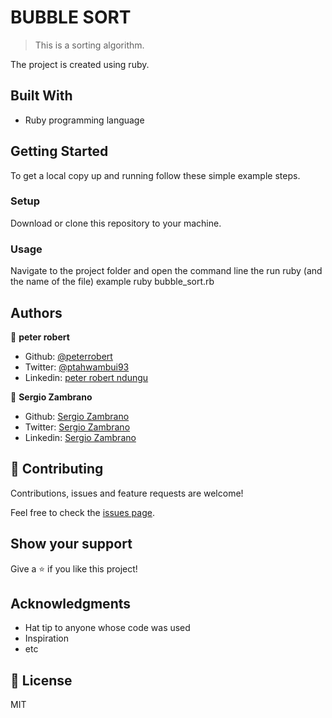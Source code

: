 # BUBBLE SORT

> This is a sorting algorithm. 

The project is created using ruby.

## Built With

- Ruby programming language


## Getting Started
To get a local copy up and running follow these simple example steps.

### Setup
Download or clone this repository to your machine.

### Usage
Navigate to the project folder and open the command line the run ruby (and the name of the file)
example ruby bubble_sort.rb

## Authors

👤 **peter robert**

- Github: [@peterrobert](https://github.com/peterrobert)
- Twitter: [@ptahwambui93](https://twitter.com/Ptahwambui93)
- Linkedin: [peter robert ndungu](https://www.linkedin.com/in/peter-rob-ndungu/)

👤 **Sergio Zambrano**

- Github: [Sergio Zambrano](https://github.com/sergiomauz)
- Twitter: [Sergio Zambrano](https://twitter.com/sergiomauz)
- Linkedin: [Sergio Zambrano](https://www.linkedin.com/in/sergiomauz/)


## 🤝 Contributing

Contributions, issues and feature requests are welcome!

Feel free to check the [issues page](issues/).

## Show your support

Give a ⭐️ if you like this project!

## Acknowledgments

- Hat tip to anyone whose code was used
- Inspiration
- etc

## 📝 License
MIT